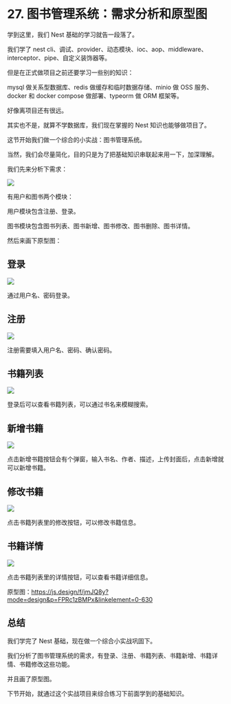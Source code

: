 # 27. 图书管理系统：需求分析和原型图

学到这里，我们 Nest 基础的学习就告一段落了。

我们学了 nest cli、调试、provider、动态模块、ioc、aop、middleware、interceptor、pipe、自定义装饰器等。

但是在正式做项目之前还要学习一些别的知识：

mysql 做关系型数据库、redis 做缓存和临时数据存储、minio 做 OSS 服务、docker 和 docker compose 做部署、typeorm 做 ORM 框架等。

好像离项目还有很远。

其实也不是，就算不学数据库，我们现在掌握的 Nest 知识也能够做项目了。

这节开始我们做一个综合的小实战：图书管理系统。

当然，我们会尽量简化，目的只是为了把基础知识串联起来用一下，加深理解。

我们先来分析下需求：

![](./images/b8ee0b28167d18f993ae8f19a1200e98.webp )

有用户和图书两个模块：

用户模块包含注册、登录。

图书模块包含图书列表、图书新增、图书修改、图书删除、图书详情。

然后来画下原型图：

## 登录

![](./images/4532e87a65b669ab206bf426909be9d1.webp )

通过用户名、密码登录。

## 注册

![](./images/43a4319499419bd0009739090d346d7e.webp )

注册需要填入用户名、密码、确认密码。

## 书籍列表

![](./images/6ce9d58cd7ebe83d155e709bab8b7f17.webp )

登录后可以查看书籍列表，可以通过书名来模糊搜索。

## 新增书籍

![](./images/78b8dd9d854b2721aa444a3e091b5938.webp )

点击新增书籍按钮会有个弹窗，输入书名、作者、描述，上传封面后，点击新增就可以新增书籍。

## 修改书籍

![](./images/89f42b711c86d06491d1443c87f2f8f9.webp )

点击书籍列表里的修改按钮，可以修改书籍信息。

## 书籍详情

![](./images/cfea6e59caaaa1a744f790ae9c1ffd64.webp )

点击书籍列表里的详情按钮，可以查看书籍详细信息。

原型图：https://js.design/f/jmJQ8y?mode=design&p=FPRc1zBMPx&linkelement=0-630 

## 总结

我们学完了 Nest 基础，现在做一个综合小实战巩固下。

我们分析了图书管理系统的需求，有登录、注册、书籍列表、书籍新增、书籍详情、书籍修改这些功能。

并且画了原型图。

下节开始，就通过这个实战项目来综合练习下前面学到的基础知识。
